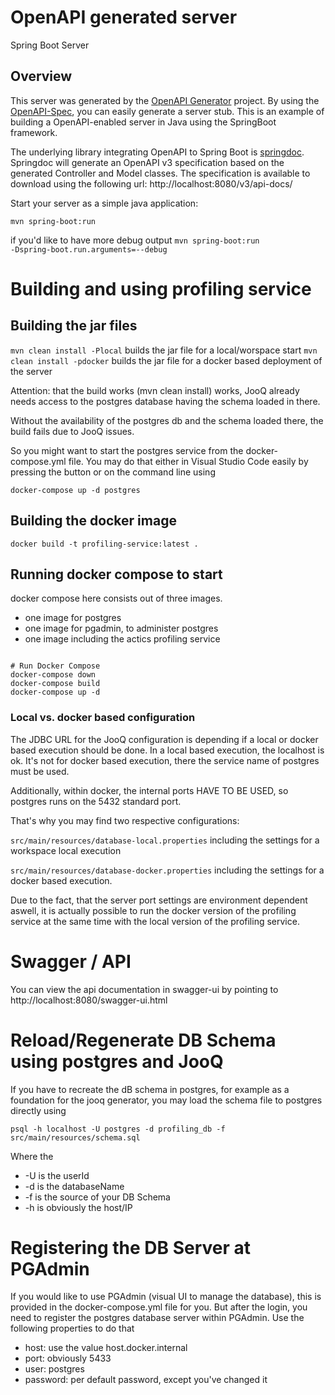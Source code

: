 # OpenAPI generated server

Spring Boot Server

## Overview
This server was generated by the [OpenAPI Generator](https://openapi-generator.tech) project.
By using the [OpenAPI-Spec](https://openapis.org), you can easily generate a server stub.
This is an example of building a OpenAPI-enabled server in Java using the SpringBoot framework.

The underlying library integrating OpenAPI to Spring Boot is [springdoc](https://springdoc.org). Springdoc will generate an OpenAPI v3 specification based on the generated Controller and Model classes. The specification is available to download using the following url:
http://localhost:8080/v3/api-docs/

Start your server as a simple java application: 

<code>mvn spring-boot:run</code>

if you'd like to have more debug output
<code>mvn spring-boot:run -Dspring-boot.run.arguments=--debug</code>

# Building and using profiling service

## Building the jar files
<code>mvn clean install -Plocal</code> builds the jar file for a local/worspace start
<code>mvn clean install -pdocker</code> builds the jar file for a docker based deployment of the server

Attention:
that the build works (mvn clean install) works, JooQ already needs access to the postgres database having the schema loaded in there. 

Without the availability of the postgres db and the schema loaded there, the build fails due to JooQ issues. 

So you might want to start the postgres service from the docker-compose.yml file. You may do that either in Visual Studio Code easily by pressing the button or on the command line using

<code>docker-compose up -d postgres</code>



## Building the docker image
<code>docker build -t profiling-service:latest .</code>

## Running docker compose to start
docker compose here consists out of three images. 

* one image for postgres
* one image for pgadmin, to administer postgres
* one image including the actics profiling service

<code>
# Run Docker Compose
docker-compose down
docker-compose build
docker-compose up -d
</code>

### Local vs. docker based configuration

The JDBC URL for the JooQ configuration is depending if a local or docker based execution should be done. In a local based execution, the localhost is ok. It's not for docker based execution, there the service name of postgres must be used. 

Additionally, within docker, the internal ports HAVE TO BE USED, so postgres runs on the 5432 standard port. 

That's why you may find two respective configurations: 

<code>src/main/resources/database-local.properties</code> including the settings for a workspace local execution

<code>src/main/resources/database-docker.properties</code> including the settings for a docker based execution. 

Due to the fact, that the server port settings are environment dependent aswell, 
it is actually possible to run the docker version of the profiling service at the same 
time with the local version of the profiling service. 

# Swagger / API
You can view the api documentation in swagger-ui by pointing to
http://localhost:8080/swagger-ui.html


# Reload/Regenerate DB Schema using postgres and JooQ
If you have to recreate the dB schema in postgres, for example as a foundation for the jooq generator, you may load the schema file to postgres directly using 

<code>psql -h localhost -U postgres -d profiling_db -f src/main/resources/schema.sql</code>

Where the 
* -U is the userId
* -d is the databaseName
* -f is the source of your DB Schema
* -h is obviously the host/IP

# Registering the DB Server at PGAdmin
If you would like to use PGAdmin (visual UI to manage the database), this is provided in the docker-compose.yml file for you. But after the login, you need to register the postgres database server within PGAdmin. 
Use the following properties to do that

* host: use the value host.docker.internal 
* port: obviously 5433
* user: postgres 
* password: per default password, except you've changed it